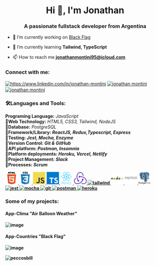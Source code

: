 <h1 align="center">Hi 👋, I'm Jonathan</h1>
<h3 align="center">A passionate fullstack developer from Argentina</h3>

- 🔭 I’m currently working on [Black Flag](https://black-flag.vercel.app/)

- 🌱 I’m currently learning **Tailwind, TypeScript**

- 📫 How to reach me **jonathanmontini95@icloud.com**

<h3 align="left">Connect with me:</h3>
<p align="left">
<a href="https://linkedin.com/in/https://www.linkedin.com/in/jonathan-montini" target="blank"><img align="center" src="https://raw.githubusercontent.com/rahuldkjain/github-profile-readme-generator/master/src/images/icons/Social/linked-in-alt.svg" alt="https://www.linkedin.com/in/jonathan-montini" height="30" width="40" /></a>
<a href="https://fb.com/jonathan montini" target="blank"><img align="center" src="https://raw.githubusercontent.com/rahuldkjain/github-profile-readme-generator/master/src/images/icons/Social/facebook.svg" alt="jonathan montini" height="30" width="40" /></a>
<a href="https://www.youtube.com/c/jonathan montini" target="blank"><img align="center" src="https://raw.githubusercontent.com/rahuldkjain/github-profile-readme-generator/master/src/images/icons/Social/youtube.svg" alt="jonathan montini" height="30" width="40" /></a>
</p>

<h3 align="left">🛠️Languages and Tools:</h3>
<p>
  <b>Programing Language:</b> <i>JavaScript</i><br>
  <b>🔸Web Technology:</b> <i>HTML5, CSS3, Tailwind, NodeJS</i><br>
  <b>🔸Database:</b> <i>PostgreSQL</i><br>
  <b>🔸Framework/Library:<b/> <i>ReactJS, Redux,Typescript, Express</i><br>
  <b>🔸Testing:</b> <i>Jest, Mocha, Enzyme</i><br>
  <b>🔸Version Control:</b> <i>Git & GitHub</i><br>
  <b>🔸API platform:</b> <i>Postman, Insomnia</i><br>
  <b>🔸Platform deployments:</b> <i>Heroku, Vercel, Netlify</i><br>
  <b>🔸Project Management:</b> <i>Slack</i><br>
  <b>🔸Processes:</b> <i>Scrum</i><br> 
</p>
<p align="left"> <a href="https://www.w3.org/html/" target="_blank" rel="noreferrer"> <img src="https://raw.githubusercontent.com/devicons/devicon/master/icons/html5/html5-original-wordmark.svg" alt="html5" width="40" height="40"/> </a> <a href="https://www.w3schools.com/css/" target="_blank" rel="noreferrer"> <img src="https://raw.githubusercontent.com/devicons/devicon/master/icons/css3/css3-original-wordmark.svg" alt="css3" width="40" height="40"/> </a> <a href="https://developer.mozilla.org/en-US/docs/Web/JavaScript" target="_blank" rel="noreferrer"> <img src="https://raw.githubusercontent.com/devicons/devicon/master/icons/javascript/javascript-original.svg" alt="javascript" width="40" height="40"/> </a> <a href="https://www.typescriptlang.org/" target="_blank" rel="noreferrer"> <img src="https://raw.githubusercontent.com/devicons/devicon/master/icons/typescript/typescript-original.svg" alt="typescript" width="40" height="40"/> </a> <a href="https://reactjs.org/" target="_blank" rel="noreferrer"> <img src="https://raw.githubusercontent.com/devicons/devicon/master/icons/react/react-original-wordmark.svg" alt="react" width="40" height="40"/> </a> <a href="https://redux.js.org" target="_blank" rel="noreferrer"> <img src="https://raw.githubusercontent.com/devicons/devicon/master/icons/redux/redux-original.svg" alt="redux" width="40" height="40"/> </a>  <a href="https://tailwindcss.com/" target="_blank" rel="noreferrer"> <img src="https://www.vectorlogo.zone/logos/tailwindcss/tailwindcss-icon.svg" alt="tailwind" width="40" height="40"/> </a> <a href="https://nodejs.org" target="_blank" rel="noreferrer"> <img src="https://raw.githubusercontent.com/devicons/devicon/master/icons/nodejs/nodejs-original-wordmark.svg" alt="nodejs" width="40" height="40"/> </a> <a href="https://expressjs.com" target="_blank" rel="noreferrer"> <img src="https://raw.githubusercontent.com/devicons/devicon/master/icons/express/express-original-wordmark.svg" alt="express" width="40" height="40"/> </a> <a href="https://www.postgresql.org" target="_blank" rel="noreferrer"> <img src="https://raw.githubusercontent.com/devicons/devicon/master/icons/postgresql/postgresql-original-wordmark.svg" alt="postgresql" width="40" height="40"/> </a> <a href="https://jestjs.io" target="_blank" rel="noreferrer"> <img src="https://www.vectorlogo.zone/logos/jestjsio/jestjsio-icon.svg" alt="jest" width="40" height="40"/> </a> <a href="https://mochajs.org" target="_blank" rel="noreferrer"> <img src="https://www.vectorlogo.zone/logos/mochajs/mochajs-icon.svg" alt="mocha" width="40" height="40"/> </a>  <a href="https://git-scm.com/" target="_blank" rel="noreferrer"> <img src="https://www.vectorlogo.zone/logos/git-scm/git-scm-icon.svg" alt="git" width="40" height="40"/> </a> <a href="https://postman.com" target="_blank" rel="noreferrer"> <img src="https://www.vectorlogo.zone/logos/getpostman/getpostman-icon.svg" alt="postman" width="40" height="40"/> </a> <a href="https://heroku.com" target="_blank" rel="noreferrer"> <img src="https://www.vectorlogo.zone/logos/heroku/heroku-icon.svg" alt="heroku" width="40" height="40"/> </a> </p>

<h3 align="left">Some of my projects:</h3>

<h4 align="left">App-Clima "Air Balloon Weather"</h4>

![image](https://user-images.githubusercontent.com/91910994/154999811-2a966943-5914-40e1-838f-f7abd2fd0e3d.png)

<h4 align="left">App-Countries "Black Flag"</h4>

![image](https://user-images.githubusercontent.com/91910994/154999642-662b82fc-331e-435d-9e8a-645fd5974648.png)


<p><img align="center" src="https://github-readme-stats.vercel.app/api/top-langs?username=peccosbill&show_icons=true&locale=en&layout=compact" alt="peccosbill" /></p>
